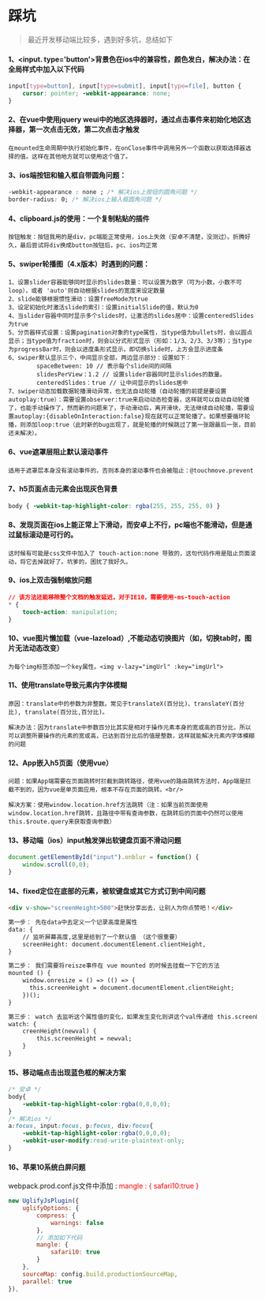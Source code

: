 # 踩坑

> <font color="#666">最近开发移动端比较多，遇到好多坑，总结如下</font>

#### 1、<input. type='button'>背景色在ios中的兼容性，颜色发白，解决办法：在全局样式中加入以下代码<br/>
```css
input[type=button], input[type=submit], input[type=file], button { 
    cursor: pointer; -webkit-appearance: none;
}
```

#### 2、在vue中使用jquery weui中的地区选择器时，通过点击事件来初始化地区选择器，第一次点击无效，第二次点击才触发<br/>
```
在mounted生命周期中执行初始化事件，在onClose事件中调用另外一个函数以获取选择器选择的值。这样在其他地方就可以使用这个值了。
```

#### 3、ios端按钮和输入框自带圆角问题：<br/>
```css
-webkit-appearance : none ; /* 解决ios上按钮的圆角问题 */
border-radius: 0; /* 解决ios上输入框圆角问题 */
```

#### 4、clipboard.js的使用：一个复制粘贴的插件<br/>
```
按钮触发：按钮我用的是div，pc端能正常使用，ios上失效（安卓不清楚，没测过）。折腾好久，最后尝试将div换成button按钮后，pc、ios均正常
```

#### 5、swiper轮播图（4.x版本）时遇到的问题：<br/>
```
1、设置slider容器能够同时显示的slides数量：可以设置为数字（可为小数，小数不可loop），或者 'auto'则自动根据slides的宽度来设定数量
2、slide能够根据惯性滑动：设置freeMode为true
3、设定初始化时激活slide的索引：设置initialSlide的值，默认为0
4、当slider容器中同时显示多个slides时，让激活的slides居中：设置centeredSlides为true
5、分页器样式设置：设置pagination对象的type属性，当type值为bullets时，会以圆点显示；当type值为fraction时，则会以分式形式显示（形如：1/3、2/3、3/3等）；当type为progressBar时，则会以进度条形式显示，即切换slide时，上方会显示进度条
6、swiper默认显示三个，中间显示全部，两边显示部分：设置如下：
　　　   spaceBetween: 10 // 表示每个slide间的间隔
　　　   slidesPerView：1.2 // 设置slider容器同时显示slides的数量。
　　　   centeredSlides：true // 让中间显示的slides居中
7、swiper动态加载数据轮播滑动异常，也无法自动轮播（自动轮播的前提是要设置autoplay:true）：需要设置observer:true来启动动态检查器，这样就可以自动自动轮播了，也能手动操作了，然而新的问题来了，手动滑动后，离开滑块，无法继续自动轮播，需要设置autoplay:{disableOnInteraction:false}现在就可以正常轮播了。如果想要循环轮播，则添加loop:true（此时新的bug出现了，就是轮播的时候跳过了第一张跟最后一张，目前还未解决）。
```
#### 6、vue遮罩层阻止默认滚动事件
```
适用于遮罩层本身没有滚动事件的，否则本身的滚动事件也会被阻止：@touchmove.prevent
```

#### 7、h5页面点击元素会出现灰色背景
```css
body { -webkit-tap-highlight-color: rgba(255, 255, 255, 0) }
```

#### 8、发现页面在ios上能正常上下滑动，而安卓上不行，pc端也不能滑动，但是通过鼠标滚动是可行的。
```
这时候有可能是css文件中加入了 touch-action:none 导致的，这句代码作用是阻止页面滚动，将它去掉就好了。坑爹的，困扰了我好久。
```

#### 9、ios上双击强制缩放问题
```css
// 该方法还能移除整个文档的触发延迟，对于IE10，需要使用-ms-touch-action
* {
    touch-action: manipulation; 
}   
```

#### 10、vue图片懒加载（vue-lazeload）,不能动态切换图片（如，切换tab时，图片无法动态改变）<br/>
```
为每个img标签添加一个key属性。<img v-lazy="imgUrl" :key="imgUrl">
```

#### 11、使用translate导致元素内字体模糊
```
原因：translate中的参数为非整数。常见于translateX(百分比)、translateY(百分比), translate(百分比,百分比)。

解决办法：因为translate中参数百分比其实是相对于操作元素本身的宽或高的百分比，所以可以调整所要操作的元素的宽或高，已达到百分比后的值是整数，这样就能解决元素内字体模糊的问题
```

#### 12、App嵌入h5页面（使用vue）
```
问题：如果App端需要在页面跳转时拦截到跳转路径，使用vue的路由跳转方法时，App端是拦截不到的，因为vue是单页面应用，根本不存在页面的跳转。<br/>

解决方案：使用window.location.href方法跳转（注：如果当前页面使用window.location.href跳转，且路径中带有查询参数，在跳转后的页面中仍然可以使用this.$route.query来获取查询参数）
```

#### 13、移动端（ios）input触发弹出软键盘页面不滑动问题
```js
document.getElementById("input").onblur = function() {
    window.scroll(0,0);
}
```

#### 14、fixed定位在底部的元素，被软键盘或其它方式订到中间问题
```html
<div v-show="screenHeight>500">赶快分享出去，让别人为你点赞吧！</div>

第一步： 先在data中去定义一个记录高度是属性
data: {
    // 监听屏幕高度,这里是给到了一个默认值 （这个很重要）
    screenHeight: document.documentElement.clientHeight, 
}

第二步： 我们需要将reisze事件在 vue mounted 的时候去挂载一下它的方法
mounted () {
    window.onresize = () => (() => {
      this.screenHeight = document.documentElement.clientHeight;
    })();
}

第三步： watch 去监听这个属性值的变化，如果发生变化则讲这个val传递给 this.screenHeight
watch: {
    creenHeight(newval) {
        this.screenHeight = newval;
    }
}
```

#### 15、移动端点击出现蓝色框的解决方案
```css
/* 安卓 */
body{
    -webkit-tap-highlight-color:rgba(0,0,0,0);
}
/* 解决ios */
a:focus, input:focus, p:focus, div:focus{
    -webkit-tap-highlight-color:rgba(0,0,0,0);
    -webkit-user-modify:read-write-plaintext-only; 
}
```

#### 16、苹果10系统白屏问题
webpack.prod.conf.js文件中添加 : <font color="red">mangle : { safari10:true }</font>
```js
new UglifyJsPlugin({
    uglifyOptions: {
        compress: {
            warnings: false
        },
        // 添加如下代码
        mangle: {
            safari10: true
        }
    },
    sourceMap: config.build.productionSourceMap,
    parallel: true
}),
```